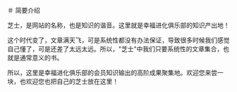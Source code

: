 ＃ 简要介绍

芝士，是网站的名称，也是知识的谐音。这里就是幸福进化俱乐部的知识产出地！

这个时代变了，文章满天飞，可是系统性都没有办法保证，导致很多时候我们感觉自己懂了，可是还差了太远太远。所以，"芝士"中我们只要系统性的文章集合，也就是通常意义的书。

所以，这里是幸福进化俱乐部的会员知识输出的高阶成果聚集地。欢迎您来尝一块，也欢迎您也把自己的芝士放在这里！
